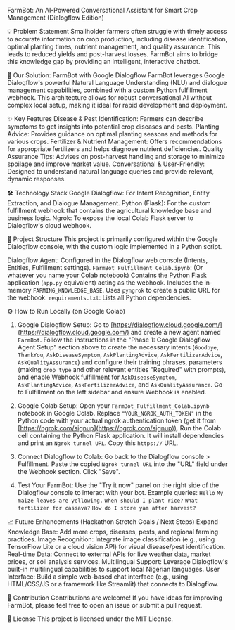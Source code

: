  FarmBot: An AI-Powered Conversational Assistant for Smart Crop Management (Dialogflow Edition)

 💡 Problem Statement
Smallholder farmers often struggle with timely access to accurate information on crop production, including disease identification, optimal planting times, nutrient management, and quality assurance. This leads to reduced yields and post-harvest losses. FarmBot aims to bridge this knowledge gap by providing an intelligent, interactive chatbot.

 🚀 Our Solution: FarmBot with Google Dialogflow
FarmBot leverages Google Dialogflow's powerful Natural Language Understanding (NLU) and dialogue management capabilities, combined with a custom Python fulfillment webhook. This architecture allows for robust conversational AI without complex local setup, making it ideal for rapid development and deployment.

 ✨ Key Features
 Disease & Pest Identification: Farmers can describe symptoms to get insights into potential crop diseases and pests.
 Planting Advice: Provides guidance on optimal planting seasons and methods for various crops.
 Fertilizer & Nutrient Management: Offers recommendations for appropriate fertilizers and helps diagnose nutrient deficiencies.
 Quality Assurance Tips: Advises on post-harvest handling and storage to minimize spoilage and improve market value.
 Conversational & User-Friendly: Designed to understand natural language queries and provide relevant, dynamic responses.

 🛠️ Technology Stack
 Google Dialogflow: For Intent Recognition, Entity Extraction, and Dialogue Management.
 Python (Flask): For the custom fulfillment webhook that contains the agricultural knowledge base and business logic.
 Ngrok: To expose the local Colab Flask server to Dialogflow's cloud webhook.

 📂 Project Structure
This project is primarily configured within the Google Dialogflow console, with the custom logic implemented in a Python script.

 Dialogflow Agent: Configured in the Dialogflow web console (Intents, Entities, Fulfillment settings).
 `FarmBot_Fulfillment_Colab.ipynb`: (Or whatever you name your Colab notebook)
     Contains the Python Flask application (`app.py` equivalent) acting as the webhook.
     Includes the in-memory `FARMING_KNOWLEDGE_BASE`.
     Uses `pyngrok` to create a public URL for the webhook.
 `requirements.txt`: Lists all Python dependencies.

 ⚙️ How to Run Locally (on Google Colab)

1.  Google Dialogflow Setup:
     Go to [https://dialogflow.cloud.google.com/](https://dialogflow.cloud.google.com/) and create a new agent named `FarmBot`.
     Follow the instructions in the "Phase 1: Google Dialogflow Agent Setup" section above to create the necessary intents (`Goodbye`, `ThankYou`, `AskDiseaseSymptom`, `AskPlantingAdvice`, `AskFertilizerAdvice`, `AskQualityAssurance`) and configure their training phrases, parameters (making `crop_type` and other relevant entities "Required" with prompts), and enable Webhook fulfillment for `AskDiseaseSymptom`, `AskPlantingAdvice`, `AskFertilizerAdvice`, and `AskQualityAssurance`.
     Go to Fulfillment on the left sidebar and ensure Webhook is enabled.

2.  Google Colab Setup:
     Open your `FarmBot_Fulfillment_Colab.ipynb` notebook in Google Colab.
     Replace `"YOUR_NGROK_AUTH_TOKEN"` in the Python code with your actual ngrok authentication token (get it from [https://ngrok.com/signup](https://ngrok.com/signup)).
     Run the Colab cell containing the Python Flask application. It will install dependencies and print an `Ngrok tunnel URL`.
     Copy this `https://` URL.

3.  Connect Dialogflow to Colab:
     Go back to the Dialogflow console > Fulfillment.
     Paste the copied `Ngrok tunnel URL` into the "URL" field under the Webhook section.
     Click "Save".

4.  Test Your FarmBot:
     Use the "Try it now" panel on the right side of the Dialogflow console to interact with your bot.
     Example queries:
         `Hello`
         `My maize leaves are yellowing.`
         `When should I plant rice?`
         `What fertilizer for cassava?`
         `How do I store yam after harvest?`

 📈 Future Enhancements (Hackathon Stretch Goals / Next Steps)
 Expand Knowledge Base: Add more crops, diseases, pests, and regional farming practices.
 Image Recognition: Integrate image classification (e.g., using TensorFlow Lite or a cloud vision API) for visual disease/pest identification.
 Real-time Data: Connect to external APIs for live weather data, market prices, or soil analysis services.
 Multilingual Support: Leverage Dialogflow's built-in multilingual capabilities to support local Nigerian languages.
 User Interface: Build a simple web-based chat interface (e.g., using HTML/CSS/JS or a framework like Streamlit) that connects to Dialogflow.

 🤝 Contribution
Contributions are welcome! If you have ideas for improving FarmBot, please feel free to open an issue or submit a pull request.

 📄 License
This project is licensed under the MIT License.
